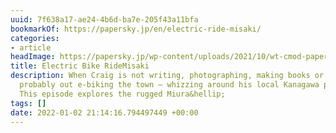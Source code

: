 ```yaml
---
uuid: 7f638a17-ae24-4b6d-ba7e-205f43a11bfa
bookmarkOf: https://papersky.jp/en/electric-ride-misaki/
categories:
- article
headImage: https://papersky.jp/wp-content/uploads/2021/10/wt-cmod-papersky-5-scaled.jpg
title: Electric Bike RideMisaki
description: When Craig is not writing, photographing, making books or walking, he’s
  probably out e-biking the town – whizzing around his local Kanagawa prefecture.
  This episode explores the rugged Miura&hellip;
tags: []
date: 2022-01-02 21:14:16.794497449 +00:00
---
```

